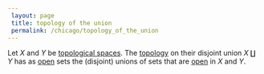 ```yaml
---
 layout: page
 title: topology of the union
 permalink: /chicago/topology_of_the_union
---
```

Let $X$ and $Y$ be [topological spaces](https://mathgloss.github.io/MathGloss/topological_space). The [topology](https://mathgloss.github.io/MathGloss/##################topology) on their disjoint union $X\amalg Y$ has as [open](https://mathgloss.github.io/MathGloss/open) sets the (disjoint) unions of sets that are [open](https://mathgloss.github.io/MathGloss/open) in $X$ and $Y$. 